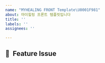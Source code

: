 ```yaml
---
name: "MYHEALING FRONT Template\U0001F981"
about: 마이힐링 프론트 템플릿입니다
title: ''
labels: ''
assignees: ''

---
```


## 📌  Feature Issue
<!-- 구현한 화면에 대해 설명해주세요. -->
